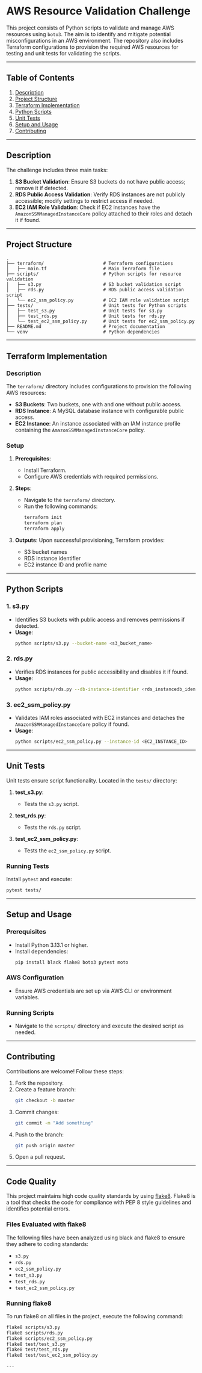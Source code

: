 
# AWS Resource Validation Challenge

This project consists of Python scripts to validate and manage AWS resources using `boto3`. The aim is to identify and mitigate potential misconfigurations in an AWS environment. The repository also includes Terraform configurations to provision the required AWS resources for testing and unit tests for validating the scripts.

---

## **Table of Contents**
1. [Description](#description)
2. [Project Structure](#project-structure)
3. [Terraform Implementation](#terraform-implementation)
4. [Python Scripts](#python-scripts)
5. [Unit Tests](#unit-tests)
6. [Setup and Usage](#setup-and-usage)
7. [Contributing](#contributing)

---

## **Description**

The challenge includes three main tasks:

1. **S3 Bucket Validation**: Ensure S3 buckets do not have public access; remove it if detected.
2. **RDS Public Access Validation**: Verify RDS instances are not publicly accessible; modify settings to restrict access if needed.
3. **EC2 IAM Role Validation**: Check if EC2 instances have the `AmazonSSMManagedInstanceCore` policy attached to their roles and detach it if found.

---

## **Project Structure**

```plaintext
.
├── terraform/                      # Terraform configurations
│   ├── main.tf                     # Main Terraform file
├── scripts/                        # Python scripts for resource validation
│   ├── s3.py                       # S3 bucket validation script
│   ├── rds.py                      # RDS public access validation script
│   └── ec2_ssm_policy.py           # EC2 IAM role validation script
├── tests/                          # Unit tests for Python scripts
│   ├── test_s3.py                  # Unit tests for s3.py
│   ├── test_rds.py                 # Unit tests for rds.py
│   └── test_ec2_ssm_policy.py      # Unit tests for ec2_ssm_policy.py
├── README.md                       # Project documentation
└── venv                            # Python dependencies
```

---

## **Terraform Implementation**

### **Description**

The `terraform/` directory includes configurations to provision the following AWS resources:
- **S3 Buckets**: Two buckets, one with and one without public access.
- **RDS Instance**: A MySQL database instance with configurable public access.
- **EC2 Instance**: An instance associated with an IAM instance profile containing the `AmazonSSMManagedInstanceCore` policy.

### **Setup**

1. **Prerequisites**:
   - Install Terraform.
   - Configure AWS credentials with required permissions.

2. **Steps**:
   - Navigate to the `terraform/` directory.
   - Run the following commands:
     ```bash
     terraform init
     terraform plan
     terraform apply
     ```

3. **Outputs**:
   Upon successful provisioning, Terraform provides:
   - S3 bucket names
   - RDS instance identifier
   - EC2 instance ID and profile name

---

## **Python Scripts**

### **1. s3.py**
- Identifies S3 buckets with public access and removes permissions if detected.
- **Usage**:
  ```bash
  python scripts/s3.py --bucket-name <s3_bucket_name>
  ```

### **2. rds.py**
- Verifies RDS instances for public accessibility and disables it if found.
- **Usage**:
  ```bash
  python scripts/rds.py --db-instance-identifier <rds_instancedb_identifier_name>
  ```

### **3. ec2_ssm_policy.py**
- Validates IAM roles associated with EC2 instances and detaches the `AmazonSSMManagedInstanceCore` policy if found.
- **Usage**:
  ```bash
  python scripts/ec2_ssm_policy.py --instance-id <EC2_INSTANCE_ID>
  ```

---

## **Unit Tests**

Unit tests ensure script functionality. Located in the `tests/` directory:

1. **test_s3.py**:
   - Tests the `s3.py` script.

2. **test_rds.py**:
   - Tests the `rds.py` script.

3. **test_ec2_ssm_policy.py**:
   - Tests the `ec2_ssm_policy.py` script.

### **Running Tests**

Install `pytest` and execute:
```bash
pytest tests/
```

---

## **Setup and Usage**

### **Prerequisites**
- Install Python 3.13.1 or higher.
- Install dependencies:
  ```bash
  pip install black flake8 boto3 pytest moto
  ```

### **AWS Configuration**
- Ensure AWS credentials are set up via AWS CLI or environment variables.

### **Running Scripts**
- Navigate to the `scripts/` directory and execute the desired script as needed.

---

## **Contributing**

Contributions are welcome! Follow these steps:
1. Fork the repository.
2. Create a feature branch:
   ```bash
   git checkout -b master
   ```
3. Commit changes:
   ```bash
   git commit -m "Add something"
   ```
4. Push to the branch:
   ```bash
   git push origin master
   ```
5. Open a pull request.

---

## **Code Quality**

This project maintains high code quality standards by using [flake8](https://flake8.pycqa.org/en/latest/). Flake8 is a tool that checks the code for compliance with PEP 8 style guidelines and identifies potential errors.

### Files Evaluated with flake8

The following files have been analyzed using black and flake8 to ensure they adhere to coding standards:

- `s3.py`
- `rds.py`
- `ec2_ssm_policy.py`
- `test_s3.py`
- `test_rds.py`
- `test_ec2_ssm_policy.py`

### Running flake8

To run flake8 on all files in the project, execute the following command:

```bash
flake8 scripts/s3.py
flake8 scripts/rds.py
flake8 scripts/ec2_ssm_policy.py
flake8 test/test_s3.py
flake8 test/test_rds.py
flake8 test/test_ec2_ssm_policy.py

---
